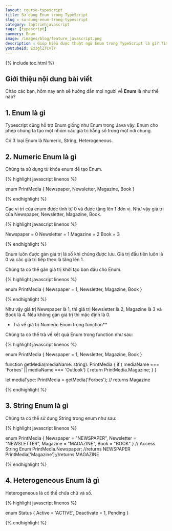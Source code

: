 ```yaml
---
layout: course-typescript
title: Sử dụng Enum trong TypeScript 
slug : su-dung-enum-trong-typescript
category: laptrinhjavascript
tags: [typescript]
summery: Enum   
image: /images/blog/feature_javascript.png
description : Giúp hiểu được thuật ngữ Enum trong TypeScript là gì? Tìm hiểu về Enum, Numeric Enum, Sting Enum, Heterogeneous Enum trong ngôn ngữ lập trình TypeScript. Hướng dẫn cách sử dụng các loại Enum trong TypeScript thông qua những hình ảnh ví dụ minh hoạ các thao tác làm, cú pháp thực hiện để người đọc tham khảo và áp dụng được vào thực hành hiệu quả hơn.
youtubeId: Ex3glZTCvlY
---
```


{% include toc.html %}

## **Giới thiệu nội dung bài viết**

Chào các bạn, hôm nay anh sẽ hướng dẫn mọi người về <b>Enum</b> là như thế nào? 

## **1. Enum là gì**

Typescript cũng hỗ trợ Enum giống như Enum trong Java vậy. Enum cho phép chúng ta tạo một nhóm các giá trị hằng số trong một nơi chung.

Có 3 loại Enum là Numeric, String, Heterogeneous.


## **2. Numeric Enum là gì**

Chúng ta sử dụng từ khóa enum để tạo Enum.

{% highlight javascript  linenos %}

enum PrintMedia {
  Newspaper,
  Newsletter,
  Magazine,
  Book
}

{% endhighlight %}

Các vị trí của enum được tính từ 0 và được tăng lên 1 đơn vị. Như vậy giá trị của Newspaper, Newsletter, Magazine, Book.

{% highlight javascript  linenos %}

Newspaper = 0
Newsletter = 1
Magazine = 2
Book = 3

{% endhighlight %}

Enum luôn được gán giá trị là số khi chúng được lưu. Giá trị đầu tiên luôn là 0 và các giá trị tiếp theo là tăng lên 1.

Chúng ta có thể gán giá trị khởi tạo ban đầu cho Enum.

{% highlight javascript  linenos %}

enum PrintMedia {
  Newspaper = 1,
  Newsletter,
  Magazine,
  Book
}

{% endhighlight %}

Như vậy giá trị Newspaper là 1, thì giá trị Newsletter là 2, Magazine là 3 và Book là 4. Nếu không gán giá trị thì mặc định là 0.

- Trả về giá trị Numeric Enum trong function**

Chúng ta có thể trả về kết quả Enum trong function như sau:

{% highlight javascript  linenos %}

enum PrintMedia {
    Newspaper = 1,
    Newsletter,
    Magazine,
    Book
}

function getMedia(mediaName: string): PrintMedia {
    if (  mediaName === 'Forbes' || mediaName === 'Outlook') {
        return PrintMedia.Magazine;
    }
 }

let mediaType: PrintMedia = getMedia('Forbes'); // returns Magazine

{% endhighlight %}


## **3. String Enum là gì**

Chúng ta có thể sử dụng String trong enum như sau:

{% highlight javascript  linenos %}

enum PrintMedia {
    Newspaper = "NEWSPAPER",
    Newsletter = "NEWSLETTER",
    Magazine = "MAGAZINE",
    Book = "BOOK"
}
// Access String Enum 
PrintMedia.Newspaper; //returns NEWSPAPER
PrintMedia['Magazine'];//returns MAGAZINE

{% endhighlight %}

## **4. Heterogeneous Enum là gì**

Heterogeneous là có thể chứa chữ và số.

{% highlight javascript  linenos %}

enum Status { 
    Active = 'ACTIVE', 
    Deactivate = 1, 
    Pending
}

{% endhighlight %}







